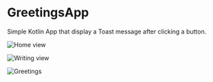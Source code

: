 # GreetingsApp

Simple Kotlin App that display a Toast message after clicking a button.

![Home view](https://user-images.githubusercontent.com/69378136/226450577-a984013c-a805-417a-911d-820c6f98d146.png)

![Writing view](https://user-images.githubusercontent.com/69378136/226450679-9c39846b-805a-4738-bfbb-77a3709e4829.png)

![Greetings](https://user-images.githubusercontent.com/69378136/226451014-d1018527-76d2-4279-b0b6-fc0891956b22.png)
